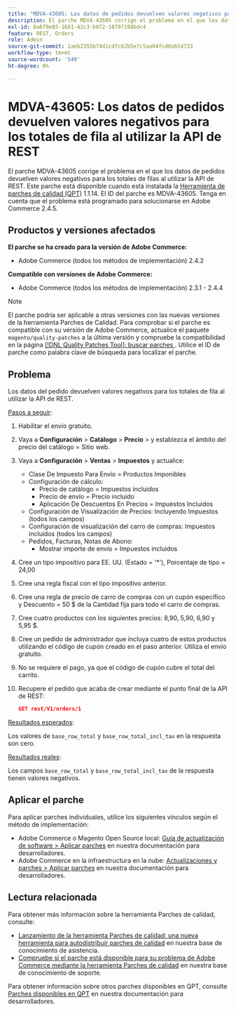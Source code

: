 ```yaml
---
title: "MDVA-43605: Los datos de pedidos devuelven valores negativos para los totales de fila al utilizar la API de REST"
description: El parche MDVA-43605 corrige el problema en el que los datos de pedidos devuelven valores negativos para los totales de filas al utilizar la API de REST. Este parche está disponible cuando está instalada la [Quality Patches Tool (QPT)](/help/announcements/adobe-commerce-announcements/magento-quality-patches-released-new-tool-to-self-serve-quality-patches.md) 1.1.14. El ID del parche es MDVA-43605. Tenga en cuenta que el problema está programado para solucionarse en Adobe Commerce 2.4.5.
exl-id: 8a679e85-1681-42c3-b072-18797198bdc4
feature: REST, Orders
role: Admin
source-git-commit: 2aeb2355b74d1cdfc62b5e7c5aa04fcd0a654733
workflow-type: tm+mt
source-wordcount: '549'
ht-degree: 0%

---
```


# MDVA-43605: Los datos de pedidos devuelven valores negativos para los totales de fila al utilizar la API de REST

El parche MDVA-43605 corrige el problema en el que los datos de pedidos devuelven valores negativos para los totales de filas al utilizar la API de REST. Este parche está disponible cuando está instalada la [Herramienta de parches de calidad (QPT)](/help/announcements/adobe-commerce-announcements/magento-quality-patches-released-new-tool-to-self-serve-quality-patches.md) 1.1.14. El ID del parche es MDVA-43605. Tenga en cuenta que el problema está programado para solucionarse en Adobe Commerce 2.4.5.

## Productos y versiones afectados

**El parche se ha creado para la versión de Adobe Commerce:**

* Adobe Commerce (todos los métodos de implementación) 2.4.2

**Compatible con versiones de Adobe Commerce:**

* Adobe Commerce (todos los métodos de implementación) 2.3.1 - 2.4.4

>[!NOTE]
>
>El parche podría ser aplicable a otras versiones con las nuevas versiones de la herramienta Parches de Calidad. Para comprobar si el parche es compatible con su versión de Adobe Commerce, actualice el paquete `magento/quality-patches` a la última versión y compruebe la compatibilidad en la página [[!DNL Quality Patches Tool]: buscar parches ](https://experienceleague.adobe.com/tools/commerce-quality-patches/index.html?lang=es). Utilice el ID de parche como palabra clave de búsqueda para localizar el parche.

## Problema

Los datos del pedido devuelven valores negativos para los totales de fila al utilizar la API de REST.

<u>Pasos a seguir</u>:

1. Habilitar el envío gratuito.
1. Vaya a **Configuración** > **Catálogo** > **Precio** > y establezca el ámbito del precio del catálogo = Sitio web.
1. Vaya a **Configuración** > **Ventas** > **Impuestos** y actualice:
   * Clase De Impuesto Para Envío = Productos Imponibles
   * Configuración de cálculo:
      * Precio de catálogo = Impuestos incluidos
      * Precio de envío = Precio incluido
      * Aplicación De Descuentos En Precios = Impuestos Incluidos
   * Configuración de Visualización de Precios: Incluyendo Impuestos (todos los campos)
   * Configuración de visualización del carro de compras: Impuestos incluidos (todos los campos)
   * Pedidos, Facturas, Notas de Abono:
      * Mostrar importe de envío = Impuestos incluidos
1. Cree un tipo impositivo para EE. UU. (Estado = &#39;*&#39;), Porcentaje de tipo = 24,00
1. Cree una regla fiscal con el tipo impositivo anterior.
1. Cree una regla de precio de carro de compras con un cupón específico y Descuento = 50 $ de la Cantidad fija para todo el carro de compras.
1. Cree cuatro productos con los siguientes precios: 8,90, 5,90, 6,90 y 5,95 $.
1. Cree un pedido de administrador que incluya cuatro de estos productos utilizando el código de cupón creado en el paso anterior. Utiliza el envío gratuito.
1. No se requiere el pago, ya que el código de cupón cubre el total del carrito.
1. Recupere el pedido que acaba de crear mediante el punto final de la API de REST:

   ```json
   GET rest/V1/orders/1
   ```

<u>Resultados esperados</u>:

Los valores de `base_row_total` y `base_row_total_incl_tax` en la respuesta son cero.

<u>Resultados reales</u>:

Los campos `base_row_total` y `base_row_total_incl_tax` de la respuesta tienen valores negativos.

## Aplicar el parche

Para aplicar parches individuales, utilice los siguientes vínculos según el método de implementación:

* Adobe Commerce o Magento Open Source local: [Guía de actualización de software > Aplicar parches](https://experienceleague.adobe.com/es/docs/commerce-operations/tools/quality-patches-tool/usage) en nuestra documentación para desarrolladores.
* Adobe Commerce en la infraestructura en la nube: [Actualizaciones y parches > Aplicar parches](https://experienceleague.adobe.com/es/docs/commerce-cloud-service/user-guide/develop/upgrade/apply-patches) en nuestra documentación para desarrolladores.

## Lectura relacionada

Para obtener más información sobre la herramienta Parches de calidad, consulte:

* [Lanzamiento de la herramienta Parches de calidad: una nueva herramienta para autodistribuir parches de calidad](/help/announcements/adobe-commerce-announcements/magento-quality-patches-released-new-tool-to-self-serve-quality-patches.md) en nuestra base de conocimiento de asistencia.
* [Compruebe si el parche está disponible para su problema de Adobe Commerce mediante la herramienta Parches de calidad](/help/support-tools/patches-available-in-qpt-tool/check-patch-for-magento-issue-with-magento-quality-patches.md) en nuestra base de conocimiento de soporte.

Para obtener información sobre otros parches disponibles en QPT, consulte [Parches disponibles en QPT](https://experienceleague.adobe.com/tools/commerce-quality-patches/index.html?lang=es) en nuestra documentación para desarrolladores.
